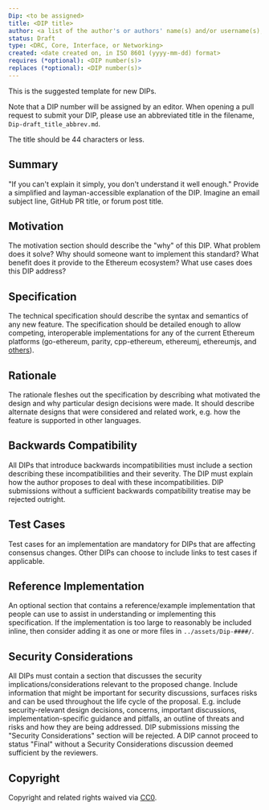 ```yaml
---
Dip: <to be assigned>
title: <DIP title>
author: <a list of the author's or authors' name(s) and/or username(s), or name(s) and email(s), e.g. (use with the parentheses or triangular brackets): FirstName LastName (@GitHubUsername), FirstName LastName <foo@bar.com>, FirstName (@GitHubUsername) and GitHubUsername (@GitHubUsername)>
status: Draft
type: <DRC, Core, Interface, or Networking>
created: <date created on, in ISO 8601 (yyyy-mm-dd) format>
requires (*optional): <DIP number(s)>
replaces (*optional): <DIP number(s)>
---
```


This is the suggested template for new DIPs.

Note that a DIP number will be assigned by an editor. When opening a pull request to submit your DIP, please use an abbreviated title in the filename, `Dip-draft_title_abbrev.md`.

The title should be 44 characters or less.

## Summary
"If you can't explain it simply, you don't understand it well enough." Provide a simplified and layman-accessible explanation of the DIP. Imagine an email subject line, GitHub PR title, or forum post title.

## Motivation
The motivation section should describe the "why" of this DIP. What problem does it solve? Why should someone want to implement this standard? What benefit does it provide to the Ethereum ecosystem? What use cases does this DIP address?

## Specification
The technical specification should describe the syntax and semantics of any new feature. The specification should be detailed enough to allow competing, interoperable implementations for any of the current Ethereum platforms (go-ethereum, parity, cpp-ethereum, ethereumj, ethereumjs, and [others](https://github.com/ethereum/wiki/wiki/Clients)).

## Rationale
The rationale fleshes out the specification by describing what motivated the design and why particular design decisions were made. It should describe alternate designs that were considered and related work, e.g. how the feature is supported in other languages.

## Backwards Compatibility
All DIPs that introduce backwards incompatibilities must include a section describing these incompatibilities and their severity. The DIP must explain how the author proposes to deal with these incompatibilities. DIP submissions without a sufficient backwards compatibility treatise may be rejected outright.

## Test Cases
Test cases for an implementation are mandatory for DIPs that are affecting consensus changes. Other DIPs can choose to include links to test cases if applicable.

## Reference Implementation
An optional section that contains a reference/example implementation that people can use to assist in understanding or implementing this specification.  If the implementation is too large to reasonably be included inline, then consider adding it as one or more files in `../assets/Dip-####/`.

## Security Considerations
All DIPs must contain a section that discusses the security implications/considerations relevant to the proposed change. Include information that might be important for security discussions, surfaces risks and can be used throughout the life cycle of the proposal. E.g. include security-relevant design decisions, concerns, important discussions, implementation-specific guidance and pitfalls, an outline of threats and risks and how they are being addressed. DIP submissions missing the "Security Considerations" section will be rejected. A DIP cannot proceed to status "Final" without a Security Considerations discussion deemed sufficient by the reviewers.

## Copyright
Copyright and related rights waived via [CC0](https://creativecommons.org/publicdomain/zero/1.0/).

